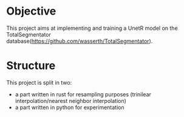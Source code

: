 # Objective
This project aims at implementing and training a UnetR model on the TotalSegmentator database(https://github.com/wasserth/TotalSegmentator).


# Structure
This project is split in two:
- a part written in rust for resampling purposes (trinilear interpolation/nearest neighbor interpolation)
- a part written in python for experimentation



